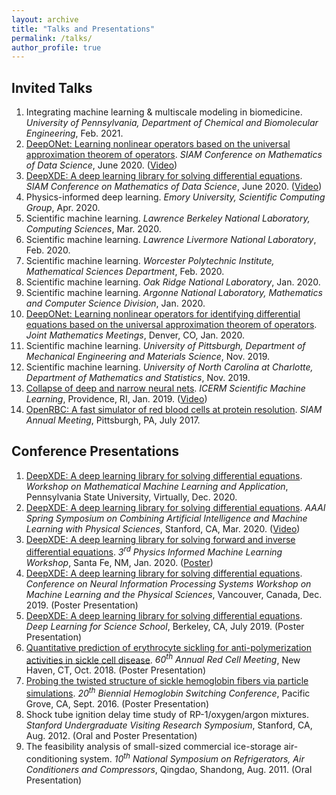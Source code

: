 ```yaml
---
layout: archive
title: "Talks and Presentations"
permalink: /talks/
author_profile: true
---
```


<!-- {% if site.talkmap_link == true %}

<p style="text-decoration:underline;"><a href="/talkmap.html">See a map of all the places I've given a talk!</a></p>

{% endif %}

{% for post in site.talks reversed %}
  {% include archive-single-talk.html %}
{% endfor %} -->

## Invited Talks

1. Integrating machine learning & multiscale modeling in biomedicine. *University of Pennsylvania, Department of Chemical and Biomolecular Engineering*, Feb. 2021.
1. [DeepONet: Learning nonlinear operators based on the universal approximation theorem of operators](http://lululxvi.github.io/files/talks/2020SIAMMDS_MS1.pdf). *SIAM Conference on Mathematics of Data Science*, June 2020. ([Video](https://siam9-my.sharepoint.com/:f:/g/personal/moore_siam_org/EozlWBNiYY9Alq_4TdmXwjgBBkTubUjgbHc5T_XGSxe0og))
1. [DeepXDE: A deep learning library for solving differential equations](http://lululxvi.github.io/files/talks/2020SIAMMDS_MS70.pdf). *SIAM Conference on Mathematics of Data Science*, June 2020. ([Video](https://www.youtube.com/watch?v=bvL5T6DANwg&list=LLh3X9odDeghdrEfyyQU2MUw&index=2&t=6945s))
1. Physics-informed deep learning. *Emory University, Scientific Computing Group*, Apr. 2020.
1. Scientific machine learning. *Lawrence Berkeley National Laboratory, Computing Sciences*, Mar. 2020.
1. Scientific machine learning. *Lawrence Livermore National Laboratory*, Feb. 2020.
1. Scientific machine learning. *Worcester Polytechnic Institute, Mathematical Sciences Department*, Feb. 2020.
1. Scientific machine learning. *Oak Ridge National Laboratory*, Jan. 2020.
1. Scientific machine learning. *Argonne National Laboratory, Mathematics and Computer Science Division*, Jan. 2020.
1. [DeepONet: Learning nonlinear operators for identifying differential equations based on the universal approximation theorem of operators](http://lululxvi.github.io/files/talks/2020JMM.pdf). *Joint Mathematics Meetings*, Denver, CO, Jan. 2020.
1. Scientific machine learning. *University of Pittsburgh, Department of Mechanical Engineering and Materials Science*, Nov. 2019.
1. Scientific machine learning. *University of North Carolina at Charlotte, Department of Mathematics and Statistics*, Nov. 2019.
1. [Collapse of deep and narrow neural nets](http://lululxvi.github.io/files/talks/2019icerm.pdf). *ICERM Scientific Machine Learning*, Providence, RI, Jan. 2019. ([Video](https://icerm.brown.edu/video_archive/?play=1812))
1. [OpenRBC: A fast simulator of red blood cells at protein resolution](http://lululxvi.github.io/files/talks/2017siam.pdf). *SIAM Annual Meeting*, Pittsburgh, PA, July 2017.

## Conference Presentations

1. [DeepXDE: A deep learning library for solving differential equations](http://lululxvi.github.io/files/posters/2020PSU.pdf). *Workshop on Mathematical Machine Learning and Application*, Pennsylvania State University, Virtually, Dec. 2020.
1. [DeepXDE: A deep learning library for solving differential equations](http://lululxvi.github.io/files/talks/2020AAAI.pdf). *AAAI Spring Symposium on Combining Artificial Intelligence and Machine Learning with Physical Sciences*, Stanford, CA, Mar. 2020. ([Video](https://www.youtube.com/watch?v=Wfgr1pMA9fY&list=PL1e3Jic2_DwwJQ528agJYMEpA0oMaDSA9&index=13))
1. [DeepXDE: A deep learning library for solving forward and inverse differential equations](http://lululxvi.github.io/files/talks/2020PIML.pdf). *3<sup>rd</sup> Physics Informed Machine Learning Workshop*, Santa Fe, NM, Jan. 2020. ([Poster](http://lululxvi.github.io/files/posters/2020PIML.pdf))
1. [DeepXDE: A deep learning library for solving differential equations](http://lululxvi.github.io/files/posters/2019NIPS.pdf). *Conference on Neural Information Processing Systems Workshop on Machine Learning and the Physical Sciences*, Vancouver, Canada, Dec. 2019. (Poster Presentation)
1. [DeepXDE: A deep learning library for solving differential equations](http://lululxvi.github.io/files/posters/2019DL4Sci.pdf). *Deep Learning for Science School*, Berkeley, CA, July 2019. (Poster Presentation)
1. [Quantitative prediction of erythrocyte sickling for anti-polymerization activities in sickle cell disease](http://lululxvi.github.io/files/posters/2018rbc.pdf). *60<sup>th</sup> Annual Red Cell Meeting*, New Haven, CT, Oct. 2018. (Poster Presentation)
1. [Probing the twisted structure of sickle hemoglobin fibers via particle simulations](http://lululxvi.github.io/files/posters/2016HBSW.pdf). *20<sup>th</sup> Biennial Hemoglobin Switching Conference*, Pacific Grove, CA, Sept. 2016. (Poster Presentation)
1. Shock tube ignition delay time study of RP-1/oxygen/argon mixtures. *Stanford Undergraduate Visiting Research Symposium*, Stanford, CA, Aug. 2012. (Oral and Poster Presentation)
1. The feasibility analysis of small-sized commercial ice-storage air-conditioning system. *10<sup>th</sup> National Symposium on Refrigerators, Air Conditioners and Compressors*, Qingdao, Shandong, Aug. 2011. (Oral Presentation)
